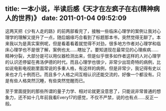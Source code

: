 title: 一本小说，半读后感《天才在左疯子在右(精神病人的世界)》
date: 2011-01-04 09:52:09
---

这两天把《少有人走的路》的前两部看完了，接触一些临床心理学的案例让我对心理学的理解又提升了一点，随后姻缘巧合看到了标题那本书，突然觉得无聊了。本来我以为是真实案例呢，但是看着看着就觉得不对劲，很多地方作者对心理学和临床心理学也不是很了解，案例也太……瞎扯了。要知道现在最常见的心理疾病……精神分裂，大部分是可以用仪器检测出来，但是似乎很多如作者这样的人对心理学的认识还停留在弗洛伊德的时代。而且心理学也很少，非常少出现奇特的病例，比如说电影电视剧里面常说的多重人格，有这样的病例，但是非常少，我记得有史以来也才几十例而已。而且多个人格之间互相认识还能交流的，好像一个都没有。只是有些人格突然沉睡，有些突然觉醒而已。

至于里面提到的那些所谓的量子力学、相对论就更没意思了，只能说非常普通的想象力，还不如十几年前我看Every17的感觉，不仅不严禁，说的也有点……反正一般。